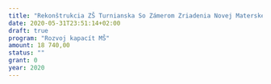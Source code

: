 ```yaml
---
title: "Rekonštrukcia ZŠ Turnianska So Zámerom Zriadenia Novej Materskej Školy"
date: 2020-05-31T23:51:14+02:00
draft: true
program: "Rozvoj kapacít MŠ"
amount: 18 740,00 
status: ""
grant: 0
year: 2020
---
```


